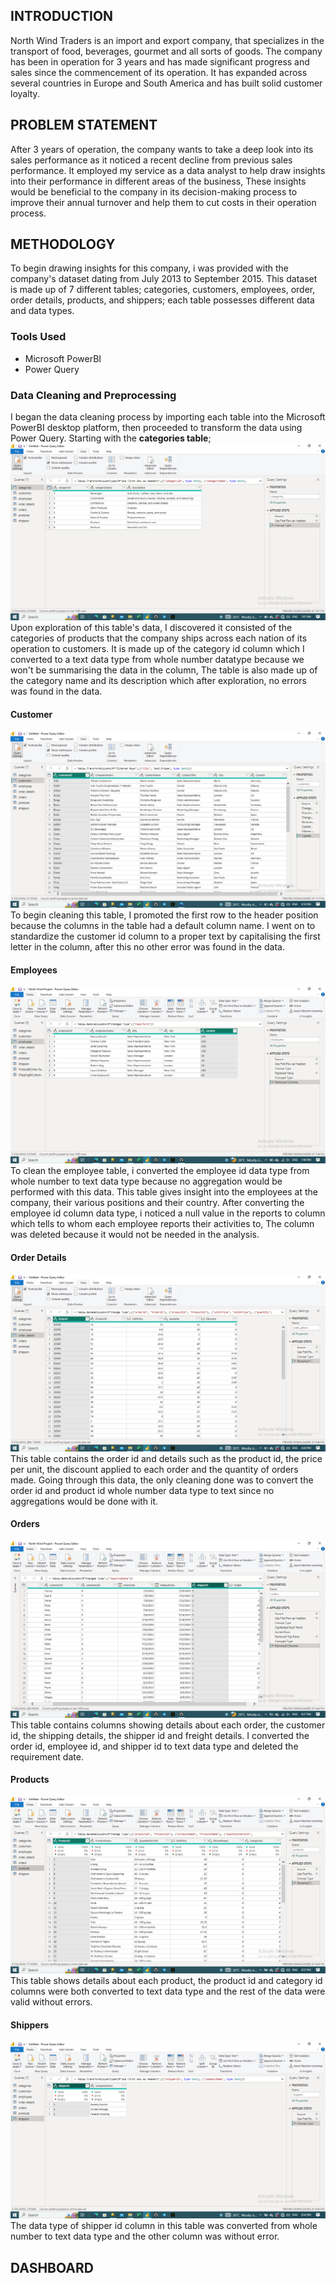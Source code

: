 ## INTRODUCTION
North Wind Traders is an import and export company, that specializes in the transport of food, beverages, gourmet and all sorts of goods. The company has been in operation for 3 years and has made significant progress and sales since the commencement of its operation. It has expanded across several countries in Europe and South America and has built solid customer loyalty. 
## PROBLEM STATEMENT 
After 3 years of operation, the company wants to take a deep look into its sales performance as it noticed a recent decline from previous sales performance. It employed my service as a data analyst to help draw insights into their performance in different areas of the business, These insights would be beneficial to the company in its decision-making process to improve their annual turnover and help them to cut costs in their operation process.
## METHODOLOGY 
To begin drawing insights for this company, i was provided with the company's dataset dating from July 2013 to September 2015. This dataset is made up of 7 different tables; categories, customers, employees, order, order details, products, and shippers; each table possesses different data and data types.
### **Tools Used**
- Microsoft PowerBI
- Power Query 
### Data Cleaning and Preprocessing
I began the data cleaning process by importing each table into the Microsoft PowerBI desktop platform, then proceeded to transform the data using Power Query. Starting with the **categories table**;
![](categories.png)
Upon exploration of this table's data, I discovered it consisted of the categories of products that the company ships across each nation of its operation to customers. It is made up of the category id column which I converted to a text data type from whole number datatype because we won't be summarising the data in the column, The table is also made up of the category name and its description which after exploration, no errors was found in the data.
#### **Customer**
![](customers.png)
To begin cleaning this table, I promoted the first row to the header position because the columns in the table had a default column name. I went on to standardize the customer id column to a proper text by capitalising the first letter in the column, after this no other error was found in the data.
#### **Employees**
![](employees1.png)
To clean the employee table, i converted the employee id data type from whole number to text data type because no aggregation would be performed with this data. This table gives insight into the employees at the company, their various positions and their country. After converting the employee id column data type, i noticed a null value in the reports to column which tells to whom each employee reports their activities to, The column was deleted because it would not be needed in the analysis.
#### **Order Details**
![](order_detail.png)
This table contains the order id and details such as the product id, the price per unit, the discount applied to each order and the quantity of orders made. Going through this data, the only cleaning done was to convert the order id and product id whole number data type to text since no aggregations would be done with it.
#### **Orders**
![](orders1.png)
This table contains columns showing details about each order, the customer id, the shipping details, the shipper id and freight details. I converted the order id, employee id, and shipper id to text data type and deleted the requirement date. 
#### **Products**
![](products.png)
This table shows details about each product, the product id and category id columns were both converted to text data type and the rest of the data were valid without errors.
#### **Shippers**
![](shippers.png)
The data type of shipper id column in this table was converted from whole number to text data type and the other column was without error.
## DASHBOARD
